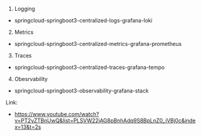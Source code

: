 1. Logging

- springcloud-springboot3-centralized-logs-grafana-loki

2. Metrics

- springcloud-springboot3-centralized-metrics-grafana-prometheus

3. Traces

- springcloud-springboot3-centralized-traces-grafana-tempo

4. Obesrvability

- springcloud-springboot3-observability-grafana-stack

Link:
- https://www.youtube.com/watch?v=PT2yZTBnUwQ&list=PLSVW22jAG8pBnhAdq9S8BpLnZ0_jVBj0c&index=13&t=2s